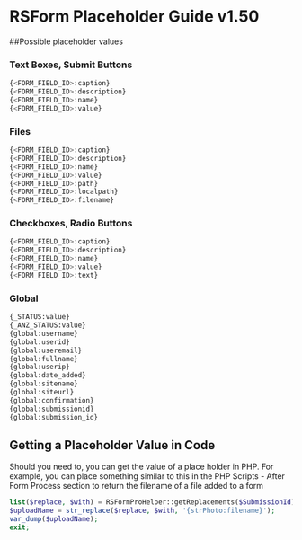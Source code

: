 # RSForm Placeholder Guide v1.50

##Possible placeholder values
### Text Boxes, Submit Buttons

```bash
{<FORM_FIELD_ID>:caption}
{<FORM_FIELD_ID>:description}
{<FORM_FIELD_ID>:name}
{<FORM_FIELD_ID>:value}
```

### Files

```bash
{<FORM_FIELD_ID>:caption}
{<FORM_FIELD_ID>:description}
{<FORM_FIELD_ID>:name}
{<FORM_FIELD_ID>:value}
{<FORM_FIELD_ID>:path}
{<FORM_FIELD_ID>:localpath}
{<FORM_FIELD_ID>:filename}
  ```
  
### Checkboxes, Radio Buttons

```bash
{<FORM_FIELD_ID>:caption}
{<FORM_FIELD_ID>:description}
{<FORM_FIELD_ID>:name}
{<FORM_FIELD_ID>:value}
{<FORM_FIELD_ID>:text}
```

### Global

```bash
{_STATUS:value}
{_ANZ_STATUS:value}
{global:username}
{global:userid}
{global:useremail}
{global:fullname}
{global:userip}
{global:date_added}
{global:sitename}
{global:siteurl}
{global:confirmation}
{global:submissionid}
{global:submission_id}
```

## Getting a Placeholder Value in Code
Should you need to, you can get the value of a place holder in PHP. For example, you can place something similar to this in the PHP Scripts - After Form Process section to return the filename of a file added to a form

```php
list($replace, $with) = RSFormProHelper::getReplacements($SubmissionId);
$uploadName = str_replace($replace, $with, '{strPhoto:filename}');
var_dump($uploadName);
exit;
```
